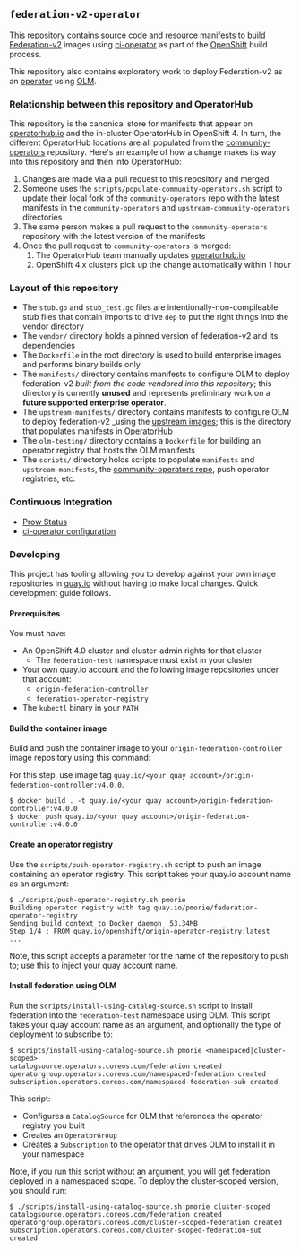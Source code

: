 ## `federation-v2-operator`

This repository contains source code and resource manifests to build
[Federation-v2](https://github.com/kubernetes-sigs/federation-v2) images
using [ci-operator](https://github.com/openshift/ci-operator) as part of the
[OpenShift](https://openshift.com) build process.

This repository also contains exploratory work to deploy Federation-v2 as an
[operator](https://coreos.com/operators) using
[OLM](https://github.com/operator-framework/operator-lifecycle-manager).

### Relationship between this repository and OperatorHub

This repository is the canonical store for manifests that appear on
[operatorhub.io](https://operatorhub.io) and the in-cluster OperatorHub in
OpenShift 4. In turn, the different OperatorHub locations are all populated from
the
[community-operators](https://github.com/operator-framework/community-operators)
repository. Here's an example of how a change makes its way into this repository
and then into OperatorHub:

1. Changes are made via a pull request to this repository and merged
2. Someone uses the `scripts/populate-community-operators.sh` script to update
   their local fork of the `community-operators` repo with the latest manifests
   in the `community-operators` and `upstream-community-operators` directories
3. The same person makes a pull request to the `community-operators` repository
   with the latest version of the manifests
4. Once the pull request to `community-operators` is merged:
    1. The OperatorHub team manually updates [operatorhub.io](https://operatorhub.io)
    2. OpenShift 4.x clusters pick up the change automatically within 1 hour

### Layout of this repository

- The `stub.go` and `stub_test.go` files are intentionally-non-compileable stub
  files that contain imports to drive `dep` to put the right things into the
  vendor directory
- The `vendor/` directory holds a pinned version of federation-v2 and its
  dependencies
- The `Dockerfile` in the root directory is used to build enterprise images and
  performs binary builds only
- The `manifests/` directory contains manifests to configure OLM to deploy
  federation-v2 _built from the code vendored into this repository_; this
  directory is currently **unused** and represents preliminary work on a
  **future supported enterprise operator**.
- The `upstream-manifests/` directory contains manifests to configure OLM to
  deploy federation-v2 _using the [upstream images](https://quay.io/repository/kubernetes-multicluster/federation-v2?tab=tags);
  this is the directory that populates manifests in
  [OperatorHub](https://operatorhub.io)
- The `olm-testing/` directory contains a `Dockerfile` for building an operator
  registry that hosts the OLM manifests
- The `scripts/` directory holds scripts to populate `manifests` and
  `upstream-manifests`, the
  [community-operators repo](https://github.com/operator-framework/community-operators), push
  operator registries, etc.

### Continuous Integration

- [Prow Status](https://deck-ci.svc.ci.openshift.org/?repo=openshift%2Ffederation-v2-operator)
- [ci-operator configuration](https://github.com/openshift/release/blob/master/ci-operator/config/openshift/federation-v2-operator/openshift-federation-v2-operator-master.yaml)

### Developing

This project has tooling allowing you to develop against your own image
repositories in [quay.io](quay.io) without having to make local changes. Quick
development guide follows.

#### Prerequisites

You must have:

- An OpenShift 4.0 cluster and cluster-admin rights for that cluster
  - The `federation-test` namespace must exist in your cluster
- Your own quay.io account and the following image repositories under that account:
  - `origin-federation-controller`
  - `federation-operator-registry`
- The `kubectl` binary in your `PATH`

#### Build the container image

Build and push the container image to your `origin-federation-controller` image
repository using this command:

For this step, use image tag `quay.io/<your quay account>/origin-federation-controller:v4.0.0`.

```
$ docker build . -t quay.io/<your quay account>/origin-federation-controller:v4.0.0
$ docker push quay.io/<your quay account>/origin-federation-controller:v4.0.0
```

#### Create an operator registry

Use the `scripts/push-operator-registry.sh` script to push an image containing
an operator registry. This script takes your quay.io account name as an argument:

```
$ ./scripts/push-operator-registry.sh pmorie
Building operator registry with tag quay.io/pmorie/federation-operator-registry
Sending build context to Docker daemon  53.34MB
Step 1/4 : FROM quay.io/openshift/origin-operator-registry:latest
...
```

Note, this script accepts a parameter for the name of the repository to push to;
use this to inject your quay account name.

#### Install federation using OLM

Run the `scripts/install-using-catalog-source.sh` script to install federation
into the `federation-test` namespace using OLM. This script takes your quay
account name as an argument, and optionally the type of deployment to subscribe
to:

```
$ scripts/install-using-catalog-source.sh pmorie <namespaced|cluster-scoped>
catalogsource.operators.coreos.com/federation created
operatorgroup.operators.coreos.com/namespaced-federation created
subscription.operators.coreos.com/namespaced-federation-sub created
```

This script:

- Configures a `CatalogSource` for OLM that references the operator registry you built
- Creates an `OperatorGroup` 
- Creates a `Subscription` to the operator that drives OLM to install it in your namespace

Note, if you run this script without an argument, you will get federation
deployed in a namespaced scope. To deploy the cluster-scoped version, you should run:

```
$ ./scripts/install-using-catalog-source.sh pmorie cluster-scoped
catalogsource.operators.coreos.com/federation created
operatorgroup.operators.coreos.com/cluster-scoped-federation created
subscription.operators.coreos.com/cluster-scoped-federation-sub created
```
